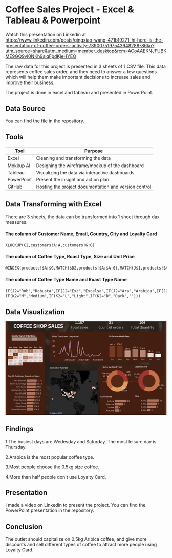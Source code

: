 # Coffee Sales Project - Excel & Tableau & Powerpoint
Watch this presentation on Linkedin at https://www.linkedin.com/posts/qingxiao-wang-471b19271_hi-here-is-the-presentation-of-coffee-orders-activity-7390075197543948288-86kn?utm_source=share&utm_medium=member_desktop&rcm=ACoAAEKNJFUBKME9GQ9vI0NKh9siqFpdKjeHYEQ

The raw data for this project is presented in 3 sheets of 1 CSV file. This data represents coffee sales order, and they need to answer a few questions which will help them make important decisions to increase sales and improve their business.

The project is done in excel and tableau and presented in PowerPoint.

## Data Source
You can find the file in the repository.

## Tools
|Tool        |Purpose                                                                        |
|------------|-------------------------------------------------------------------------------|
|Excel  |Cleaning and transforming the data                                       |
|Mokkup AI   |Designing the wireframe/mockup of the dashboard                                |
|Tableau    |Visualizing the data via interactive dashboards                                |
|PowerPoint       |Present the insight and action plan|
|GitHub      |Hosting the project documentation and version control                          |

## Data Transforming with Excel
There are 3 sheets, the data can be transformed into 1 sheet through dax measures.
#### The column of Customer Name, Email, Country, City and Loyalty Card
```
XLOOKUP(C2,customers!A:A,customers!G:G)
```
#### The column of Coffee Type, Roast Type, Size and Unit Price
```
@INDEX(products!$A:$G,MATCH($D2,products!$A:$A,0),MATCH(J$1,products!$A$1:$G$1,0))
```
#### The column of Coffee Type Name and Roast Type Name
```
IF(J2="Rob","Robusta",IF(J2="Exc","Excelsa",IF(J2="Ara","Arabica",IF(J2="Lib","Liberica",""))))
IF(K2="M","Medium",IF(K2="L","Light",IF(K2="D","Dark","")))
```

## Data Visualization
![tab](https://github.com/Doris-vv/Coffee-Sales/blob/main/tab.png)

## Findings
1.The busiest days are Wedesday and Saturday. The most leisure day is Thursday.

2.Arabica is the most popular coffee type.

3.Most people choose the 0.5kg size coffee.

4.More than half people don't use Loyalty Card.

## Presentation
I made a video on Linkedin to present the project. You can find the PowerPoint presentation in the repository.

## Conclusion
The outlet should capitalize on 0.5kg Aribica coffee, and give more discounts and sell different types of coffee to attract more people using Loyalty Card.
